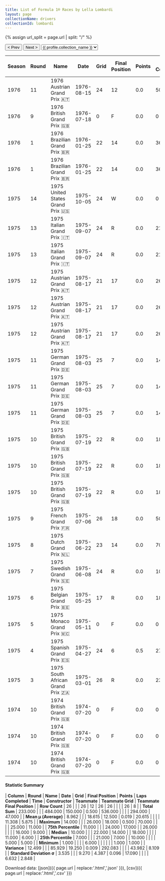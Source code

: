 ```yaml
---
title: List of Formula 1® Races by Lella Lombardi
layout: page
collectionName: drivers
collectionId: lombardi
---
```


{% assign url_split = page.url | split: "/" %}
<div id="collection-navigation">
<button onclick="selector.options[selector.selectedIndex-1].value && (window.location = selector.options[selector.selectedIndex-1].value);">&lt; Prev</button>
<button onclick="selector.options[selector.selectedIndex+1].value && (window.location = selector.options[selector.selectedIndex+1].value);">Next &gt;</button>
<select id="selector" onchange="this.options[this.selectedIndex].value && (window.location = this.options[this.selectedIndex].value);">
  {% for collectionId in site.data[page.collectionName].refs %}
    {% if collectionId == page.collectionId %}
      {% assign selected = "selected" %}
    {% else %}
      {% assign selected = "" %}
    {% endif %}
    {% assign profile = site.data[page.collectionName][collectionId].profile %}
    <option value="/f1/{{ page.collectionName }}/{{ collectionId }}/{{ url_split[4] }}" {{ selected }}>{{ profile.collection_name }}</option>
  {% endfor %}
</select>
</div>

| Season | Round | Name | Date | Grid | Final Position | Points | Laps Completed | Time | Constructor | Teammate | Teammate Grid | Teammate Final Position |
|--|--|--|--|--|--|--|--|--|--|--|--|--|
| 1976 | 11 | 1976 Austrian Grand Prix 🇦🇹 | 1976-08-15 | 24 | 12 | 0.0 | 50 |   | Brabham-Ford 🇬🇧 | [Loris Kessel 🇨🇭](/f1/drivers/kessel) | 25 | N |
| 1976 | 9 | 1976 British Grand Prix 🇬🇧 | 1976-07-18 | 0 | F | 0.0 | 0 |   | Brabham-Ford 🇬🇧 | [Bob Evans 🇬🇧](/f1/drivers/evans) | 22 | R |
| 1976 | 1 | 1976 Brazilian Grand Prix 🇧🇷 | 1976-01-25 | 22 | 14 | 0.0 | 36 |   | March 🇬🇧 | [Hans-Joachim Stuck 🇩🇪](/f1/drivers/stuck) | 14 | 4 |
| 1976 | 1 | 1976 Brazilian Grand Prix 🇧🇷 | 1976-01-25 | 22 | 14 | 0.0 | 36 |   | March 🇬🇧 | [Vittorio Brambilla 🇮🇹](/f1/drivers/brambilla) | 7 | R |
| 1975 | 14 | 1975 United States Grand Prix 🇺🇸 | 1975-10-05 | 24 | W | 0.0 | 0 |   | Williams 🇬🇧 | [Jacques Laffite 🇫🇷](/f1/drivers/laffite) | 21 | W |
| 1975 | 13 | 1975 Italian Grand Prix 🇮🇹 | 1975-09-07 | 24 | R | 0.0 | 21 |   | March 🇬🇧 | [Hans-Joachim Stuck 🇩🇪](/f1/drivers/stuck) | 16 | R |
| 1975 | 13 | 1975 Italian Grand Prix 🇮🇹 | 1975-09-07 | 24 | R | 0.0 | 21 |   | March 🇬🇧 | [Vittorio Brambilla 🇮🇹](/f1/drivers/brambilla) | 9 | R |
| 1975 | 12 | 1975 Austrian Grand Prix 🇦🇹 | 1975-08-17 | 21 | 17 | 0.0 | 26 |   | March 🇬🇧 | [Vittorio Brambilla 🇮🇹](/f1/drivers/brambilla) | 8 | 1 |
| 1975 | 12 | 1975 Austrian Grand Prix 🇦🇹 | 1975-08-17 | 21 | 17 | 0.0 | 26 |   | March 🇬🇧 | [Hans-Joachim Stuck 🇩🇪](/f1/drivers/stuck) | 4 | R |
| 1975 | 12 | 1975 Austrian Grand Prix 🇦🇹 | 1975-08-17 | 21 | 17 | 0.0 | 26 |   | March 🇬🇧 | [Mark Donohue 🇺🇸](/f1/drivers/donohue) | 20 | W |
| 1975 | 11 | 1975 German Grand Prix 🇩🇪 | 1975-08-03 | 25 | 7 | 0.0 | 14 | +7:30.4 | March 🇬🇧 | [Hans-Joachim Stuck 🇩🇪](/f1/drivers/stuck) | 7 | R |
| 1975 | 11 | 1975 German Grand Prix 🇩🇪 | 1975-08-03 | 25 | 7 | 0.0 | 14 | +7:30.4 | March 🇬🇧 | [Vittorio Brambilla 🇮🇹](/f1/drivers/brambilla) | 11 | R |
| 1975 | 11 | 1975 German Grand Prix 🇩🇪 | 1975-08-03 | 25 | 7 | 0.0 | 14 | +7:30.4 | March 🇬🇧 | [Mark Donohue 🇺🇸](/f1/drivers/donohue) | 19 | R |
| 1975 | 10 | 1975 British Grand Prix 🇬🇧 | 1975-07-19 | 22 | R | 0.0 | 18 |   | March 🇬🇧 | [Mark Donohue 🇺🇸](/f1/drivers/donohue) | 15 | 5 |
| 1975 | 10 | 1975 British Grand Prix 🇬🇧 | 1975-07-19 | 22 | R | 0.0 | 18 |   | March 🇬🇧 | [Vittorio Brambilla 🇮🇹](/f1/drivers/brambilla) | 5 | 6 |
| 1975 | 10 | 1975 British Grand Prix 🇬🇧 | 1975-07-19 | 22 | R | 0.0 | 18 |   | March 🇬🇧 | [Hans-Joachim Stuck 🇩🇪](/f1/drivers/stuck) | 14 | R |
| 1975 | 9 | 1975 French Grand Prix 🇫🇷 | 1975-07-06 | 26 | 18 | 0.0 | 50 |   | March 🇬🇧 | [Vittorio Brambilla 🇮🇹](/f1/drivers/brambilla) | 8 | R |
| 1975 | 8 | 1975 Dutch Grand Prix 🇳🇱 | 1975-06-22 | 23 | 14 | 0.0 | 70 |   | March 🇬🇧 | [Vittorio Brambilla 🇮🇹](/f1/drivers/brambilla) | 11 | R |
| 1975 | 7 | 1975 Swedish Grand Prix 🇸🇪 | 1975-06-08 | 24 | R | 0.0 | 10 |   | March 🇬🇧 | [Vittorio Brambilla 🇮🇹](/f1/drivers/brambilla) | 1 | R |
| 1975 | 6 | 1975 Belgian Grand Prix 🇧🇪 | 1975-05-25 | 17 | R | 0.0 | 18 |   | March 🇬🇧 | [Vittorio Brambilla 🇮🇹](/f1/drivers/brambilla) | 3 | R |
| 1975 | 5 | 1975 Monaco Grand Prix 🇲🇨 | 1975-05-11 | 0 | F | 0.0 | 0 |   | March 🇬🇧 | [Vittorio Brambilla 🇮🇹](/f1/drivers/brambilla) | 5 | R |
| 1975 | 4 | 1975 Spanish Grand Prix 🇪🇸 | 1975-04-27 | 24 | 6 | 0.5 | 27 |   | March 🇬🇧 | [Vittorio Brambilla 🇮🇹](/f1/drivers/brambilla) | 5 | 5 |
| 1975 | 3 | 1975 South African Grand Prix 🇿🇦 | 1975-03-01 | 26 | R | 0.0 | 23 |   | March 🇬🇧 | [Vittorio Brambilla 🇮🇹](/f1/drivers/brambilla) | 7 | R |
| 1974 | 10 | 1974 British Grand Prix 🇬🇧 | 1974-07-20 | 0 | F | 0.0 | 0 |   | Brabham 🇬🇧 | [Carlos Reutemann 🇦🇷](/f1/drivers/reutemann) | 4 | 6 |
| 1974 | 10 | 1974 British Grand Prix 🇬🇧 | 1974-07-20 | 0 | F | 0.0 | 0 |   | Brabham 🇬🇧 | [Carlos Pace 🇧🇷](/f1/drivers/pace) | 20 | 9 |
| 1974 | 10 | 1974 British Grand Prix 🇬🇧 | 1974-07-20 | 0 | F | 0.0 | 0 |   | Brabham 🇬🇧 | [John Watson 🇬🇧](/f1/drivers/watson) | 13 | 11 |

#### Statistic Summary

| **Column** | **Round** | **Name** | **Date** | **Grid** | **Final Position** | **Points** | **Laps Completed** | **Time** | **Constructor** | **Teammate** | **Teammate Grid** | **Teammate Final Position** |
| **Row Count** | 26 |  |  | 26 | 12 | 26 | 26 |  |  |  | 26 | 8 |
| **Total Sum** | 233.000 |  |  | 484.000 | 150.000 | 0.500 | 536.000 |  |  |  | 294.000 | 47.000 |
| **Mean μ (Average)** | 8.962 |  |  | 18.615 | 12.500 | 0.019 | 20.615 |  |  |  | 11.308 | 5.875 |
| **Maximum** | 14.000 |  |  | 26.000 | 18.000 | 0.500 | 70.000 |  |  |  | 25.000 | 11.000 |
| **75th Percentile** | 11.000 |  |  | 24.000 | 17.000 |  | 26.000 |  |  |  | 16.000 | 9.000 |
| **Median** | 10.000 |  |  | 22.000 | 14.000 |  | 18.000 |  |  |  | 11.000 | 6.000 |
| **25th Percentile** | 7.000 |  |  | 21.000 | 7.000 |  | 10.000 |  |  |  | 5.000 | 5.000 |
| **Minimum** | 1.000 |  |  |  | 6.000 |  |  |  |  |  | 1.000 | 1.000 |
| **Variance** | 12.499 |  |  | 85.929 | 19.250 | 0.009 | 292.083 |  |  |  | 43.982 | 8.109 |
| **Standard Deviation σ** | 3.535 |  |  | 9.270 | 4.387 | 0.096 | 17.090 |  |  |  | 6.632 | 2.848 |

Download data: [json]({{ page.url | replace:'.html','.json' }}), [csv]({{ page.url | replace:'.html','.csv' }})
